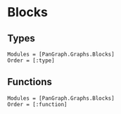 # Blocks

## Types
```@autodocs
Modules = [PanGraph.Graphs.Blocks]
Order = [:type]
```

## Functions
```@autodocs
Modules = [PanGraph.Graphs.Blocks]
Order = [:function]
```
